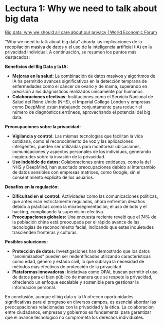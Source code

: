 
# Lectura 1: Why we need to talk about big data

[Big data: why we should all care about our privacy | World Economic Forum](https://www.weforum.org/stories/2020/01/privacy-in-a-world-of-ai-and-big-data/)

"Why we need to talk about big data" aborda las implicaciones de la recopilación masiva de datos y el uso de la inteligencia artificial (IA) en la privacidad individual. A continuación, se resumen los puntos más destacados:

**Beneficios del Big Data y la IA:**

- **Mejoras en la salud:** La combinación de datos masivos y algoritmos de IA ha permitido avances significativos en la detección temprana de enfermedades como el cáncer de ovario y de mama, superando en precisión a los diagnósticos realizados únicamente por humanos.
- **Colaboraciones efectivas:** Instituciones como el Servicio Nacional de Salud del Reino Unido (NHS), el Imperial College London y empresas como DeepMind están trabajando conjuntamente para reducir el número de diagnósticos erróneos, aprovechando el potencial del big data.

**Preocupaciones sobre la privacidad:**

- **Vigilancia y control:** Las mismas tecnologías que facilitan la vida cotidiana, como el reconocimiento de voz y las aplicaciones inteligentes, pueden ser utilizadas para monitorear ubicaciones, comunicaciones y aspectos personales de los individuos, generando inquietudes sobre la invasión de la privacidad.
- **Uso indebido de datos:** Colaboraciones entre entidades, como la del NHS y DeepMind, han suscitado preocupaciones debido al intercambio de datos sensibles con empresas matrices, como Google, sin el consentimiento explícito de los usuarios.

**Desafíos en la regulación:**

- **Dificultad en el control:** Actividades como las comunicaciones políticas, que antes eran estrictamente reguladas, ahora enfrentan desafíos debido a prácticas como la microsegmentación, el uso de bots y el hacking, complicando la supervisión efectiva.
- **Preocupaciones globales:** Una encuesta reciente reveló que el 74% de la población china está preocupada por el rápido avance de las tecnologías de reconocimiento facial, indicando que estas inquietudes trascienden fronteras y culturas.

**Posibles soluciones:**

- **Protección de datos:** Investigaciones han demostrado que los datos "anonimizados" pueden ser reidentificados utilizando características como edad, género y estado civil, lo que subraya la necesidad de métodos más efectivos de protección de la privacidad.
- **Plataformas innovadoras:** Iniciativas como OPAL buscan permitir el uso de datos para el bien público de manera que se respete la privacidad, ofreciendo un enfoque escalable y sostenible para gestionar la información personal.

En conclusión, aunque el big data y la IA ofrecen oportunidades significativas para el progreso en diversos campos, es esencial abordar las preocupaciones relacionadas con la privacidad y la ética. La colaboración entre ciudadanos, empresas y gobiernos es fundamental para garantizar que el avance tecnológico no comprometa los derechos individuales.